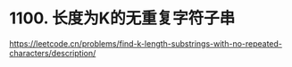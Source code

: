 # 1100. 长度为K的无重复字符子串
https://leetcode.cn/problems/find-k-length-substrings-with-no-repeated-characters/description/